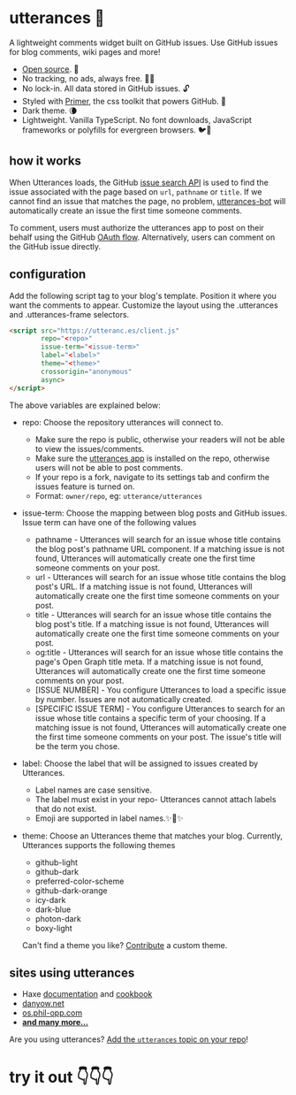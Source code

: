 # utterances 🔮

A lightweight comments widget built on GitHub issues. Use GitHub issues for blog comments, wiki pages and more!

* [Open source](https://github.com/utterance). 🙌
* No tracking, no ads, always free. 📡🚫
* No lock-in. All data stored in GitHub issues. 🔓
* Styled with [Primer](http://primer.style), the css toolkit that powers GitHub. 💅
* Dark theme. 🌘
* Lightweight. Vanilla TypeScript. No font downloads, JavaScript frameworks or polyfills for evergreen browsers. 🐦🌲

## how it works

When Utterances loads, the GitHub [issue search API](https://developer.github.com/v3/search/#search-issues) is used to find the issue associated with the page based on `url`, `pathname` or `title`. If we cannot find an issue that matches the page, no problem, [utterances-bot](https://github.com/utterances-bot) will automatically create an issue the first time someone comments.

To comment, users must authorize the utterances app to post on their behalf using the GitHub [OAuth flow](https://developer.github.com/v3/oauth/#web-application-flow). Alternatively, users can comment on the GitHub issue directly.

## configuration

Add the following script tag to your blog's template. Position it where you want the comments to appear. Customize the layout using the .utterances and .utterances-frame selectors.
```html
<script src="https://utteranc.es/client.js"
        repo="<repo>"
        issue-term="<issue-term>"
        label="<label>"
        theme="<theme>"
        crossorigin="anonymous"
        async>
</script>
```
The above variables are explained below:
* repo: Choose the repository utterances will connect to.
    * Make sure the repo is public, otherwise your readers will not be able to view the issues/comments.
    * Make sure the [utterances app](https://github.com/apps/utterances) is installed on the repo, otherwise users will not be able to post comments.
    * If your repo is a fork, navigate to its settings tab and confirm the issues feature is turned on.
    * Format: `owner/repo`, eg: `utterance/utterances`
* issue-term: Choose the mapping between blog posts and GitHub issues. Issue term can have one of the following values
    * pathname - Utterances will search for an issue whose title contains the blog post's pathname URL component. If a matching issue is not found, Utterances will automatically create one the first time someone comments on your post. 
    * url - Utterances will search for an issue whose title contains the blog post's URL. If a matching issue is not found, Utterances will automatically create one the first time someone comments on your post. 
    * title - Utterances will search for an issue whose title contains the blog post's title. If a matching issue is not found, Utterances will automatically create one the first time someone comments on your post. 
    * og:title - Utterances will search for an issue whose title contains the page's Open Graph title meta. If a matching issue is not found, Utterances will automatically create one the first time someone comments on your post. 
    * [ISSUE NUMBER] - You configure Utterances to load a specific issue by number. Issues are not automatically created. 
    * [SPECIFIC ISSUE TERM] - You configure Utterances to search for an issue whose title contains a specific term of your choosing. If a matching issue is not found, Utterances will automatically create one the first time someone comments on your post. The issue's title will be the term you chose. 
* label: Choose the label that will be assigned to issues created by Utterances. 
    * Label names are case sensitive. 
    * The label must exist in your repo- Utterances cannot attach labels that do not exist. 
    * Emoji are supported in label names.✨💬✨ 
 * theme: Choose an Utterances theme that matches your blog. Currently, Utterances supports the following themes
    * github-light
    * github-dark
    * preferred-color-scheme
    * github-dark-orange
    * icy-dark
    * dark-blue
    * photon-dark
    * boxy-light
    
    Can't find a theme you like? [Contribute](https://github.com/utterance/utterances/blob/master/CONTRIBUTING.md) a custom theme.

## sites using utterances

* Haxe [documentation](https://haxe.org/manual) and [cookbook](https://code.haxe.org/)
* [danyow.net](https://danyow.net)
* [os.phil-opp.com](https://os.phil-opp.com/second-edition)
* **[and many more...](https://github.com/topics/utterances)**

Are you using utterances? [Add the `utterances` topic on your repo](https://docs.github.com/en/github/administering-a-repository/classifying-your-repository-with-topics)!

# try it out 👇👇👇
